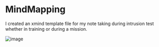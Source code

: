 # MindMapping

I created an xmind template file for my note taking during intrusion test whether in training or during a mission.

![image](https://user-images.githubusercontent.com/58856173/118260766-fdca3d00-b4b2-11eb-8ef9-edc7e413b08e.png)
